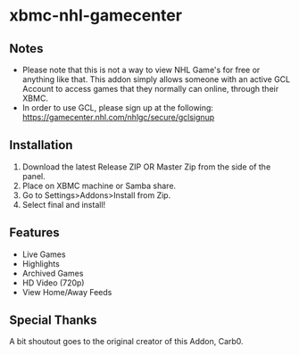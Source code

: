 xbmc-nhl-gamecenter
===================

## Notes
+ Please note that this is not a way to view NHL Game's for free or anything like that. This addon simply allows someone with an active GCL Account to 
access games that they normally can online, through their XBMC.
+ In order to use GCL, please sign up at the following: 
https://gamecenter.nhl.com/nhlgc/secure/gclsignup

## Installation
1. Download the latest Release ZIP OR Master Zip from the side of the panel.
2. Place on XBMC machine or Samba share.
3. Go to Settings>Addons>Install from Zip.
4. Select final and install!

## Features
+ Live Games
+ Highlights
+ Archived Games
+ HD Video (720p)
+ View Home/Away Feeds

## Special Thanks
A bit shoutout goes to the original creator of this Addon, Carb0.
